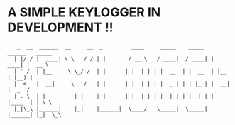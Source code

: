 # A SIMPLE KEYLOGGER IN DEVELOPMENT !!
 
       _  __  ______  __     __  _         ____     _____    _____   ______   _____
      | |/ / |  ____| \ \   / / | |       / __ \   / ____|  / ____| |  ____| |  __ \ 
      | ' /  | |__     \ \_/ /  | |      | |  | | | |  __  | |  __  | |__    | |__) |
      |  <   |  __|     \   /   | |      | |  | | | | |_ | | | |_ | |  __|   |  _  / 
      | . \  | |____     | |    | |____  | |__| | | |__| | | |__| | | |____  | | \ \ 
      |_|\_\ |______|    |_|    |______|  \____/   \_____|  \_____| |______| |_|  \_\
